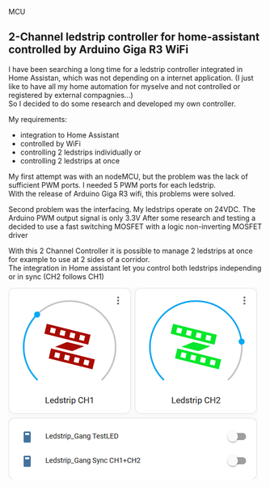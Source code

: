MCU<H2>2-Channel ledstrip controller for home-assistant controlled by Arduino Giga R3 WiFi</H2>

I have been searching a long time for a ledstrip controller integrated in Home Assistan, which was not depending on a internet application.
(I just like to have all my home automation for myselve and not controlled or registered by external compagnies...) <BR>
So I decided to do some research and developed my own controller.<BR>

My requirements:
- integration to Home Assistant
- controlled by WiFi
- controlling 2 ledstrips individually or
- controlling 2 ledstrips at once

My first attempt was with an nodeMCU, but the problem was the lack of sufficient PWM ports. I needed 5 PWM ports for each ledstrip.<BR>
With the release of Arduino Giga R3 wifi, this problems were solved.<BR>

Second problem was the interfacing. My ledstrips operate on 24VDC. The Arduino PWM output signal is only 3.3V
After some research and testing a decided to use a fast switching MOSFET with a logic non-inverting MOSFET driver

With this 2 Channel Controller it is possible to manage 2 ledstrips at once for example to use at 2 sides of a corridor.<BR>
The integration in Home assistant let you control both ledstrips independing or in sync (CH2 follows CH1)

<img src="extras/HA dashboard.png">
